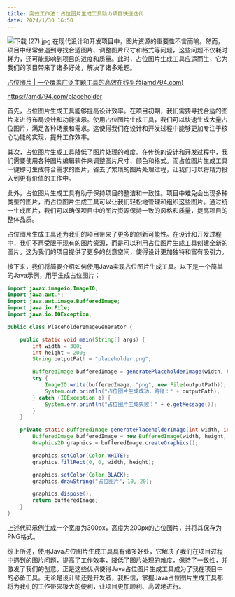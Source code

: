 ```yaml
---
title: 高效工作法：占位图片生成工具助力项目快速迭代
date: 2024/1/30 16:50
---
```




![下载 (27).jpg](https://p9-juejin.byteimg.com/tos-cn-i-k3u1fbpfcp/427070fa7e774e03a9cbf449eb72840a~tplv-k3u1fbpfcp-jj-mark:0:0:0:0:q75.image#?w=1024&h=768&s=119619&e=jpg&b=cdc3bb)
在现代设计和开发项目中，图片资源的重要性不言而喻。然而，项目中经常会遇到寻找合适图片、调整图片尺寸和格式等问题，这些问题不仅耗时耗力，还可能影响到项目的进度和质量。此时，占位图片生成工具应运而生，它为我们的项目带来了诸多好处，解决了诸多难题。

[占位图片 | 一个覆盖广泛主题工具的高效在线平台(amd794.com)](https://amd794.com/placeholder)

https://amd794.com/placeholder

首先，占位图片生成工具能够提高设计效率。在项目初期，我们需要寻找合适的图片来进行布局设计和功能演示。使用占位图片生成工具，我们可以快速生成大量占位图片，满足各种场景和需求。这使得我们在设计和开发过程中能够更加专注于核心功能的实现，提升工作效率。

其次，占位图片生成工具降低了图片处理的难度。在传统的设计和开发过程中，我们需要使用各种图片编辑软件来调整图片尺寸、颜色和格式。而占位图片生成工具一键即可生成符合需求的图片，省去了繁琐的图片处理过程，让我们可以将精力投入到更有价值的工作中。

此外，占位图片生成工具有助于保持项目的整洁和一致性。项目中难免会出现多种类型的图片，而占位图片生成工具可以让我们轻松地管理和组织这些图片。通过统一生成图片，我们可以确保项目中的图片资源保持一致的风格和质量，提高项目的整体品质。

占位图片生成工具还为我们的项目带来了更多的创新可能性。在设计和开发过程中，我们不再受限于现有的图片资源，而是可以利用占位图片生成工具创建全新的图片。这为我们的项目提供了更多的创意空间，使得设计更加独特和富有吸引力。

接下来，我们将简要介绍如何使用Java实现占位图片生成工具。以下是一个简单的Java示例，用于生成占位图片：

```java
import javax.imageio.ImageIO;
import java.awt.*;
import java.awt.image.BufferedImage;
import java.io.File;
import java.io.IOException;

public class PlaceholderImageGenerator {

    public static void main(String[] args) {
        int width = 300;
        int height = 200;
        String outputPath = "placeholder.png";

        BufferedImage bufferedImage = generatePlaceholderImage(width, height);
        try {
            ImageIO.write(bufferedImage, "png", new File(outputPath));
            System.out.println("占位图片生成成功，路径：" + outputPath);
        } catch (IOException e) {
            System.err.println("占位图片生成失败：" + e.getMessage());
        }
    }

    private static BufferedImage generatePlaceholderImage(int width, int height) {
        BufferedImage bufferedImage = new BufferedImage(width, height, BufferedImage.TYPE_INT_RGB);
        Graphics2D graphics = bufferedImage.createGraphics();

        graphics.setColor(Color.WHITE);
        graphics.fillRect(0, 0, width, height);

        graphics.setColor(Color.BLACK);
        graphics.drawString("占位图片"，10, 20);

        graphics.dispose();
        return bufferedImage;
    }
}
```

上述代码示例生成一个宽度为300px，高度为200px的占位图片，并将其保存为PNG格式。

综上所述，使用Java占位图片生成工具具有诸多好处，它解决了我们在项目过程中遇到的图片问题，提高了工作效率，降低了图片处理的难度，保持了一致性，并激发了我们的创意。正是这些优点使得Java占位图片生成工具成为了我在项目中的必备工具。无论是设计师还是开发者，我相信，掌握Java占位图片生成工具都将为我们的工作带来极大的便利，让项目更加顺利、高效地进行。
